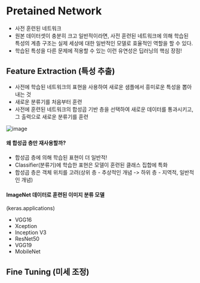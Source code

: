 # Pretained Network

- 사전 훈련된 네트워크
- 원본 데이터셋이 충분히 크고 일반적이라면, 사전 훈련된 네트워크에 의해 학습된 특성의 계층 구조는 실제 세상에 대한 일반적인 모델로 효율적인 역할을 할 수 있다.
- 학습된 특성을 다른 문제에 적용할 수 있는 이런 유연성은 딥러닝의 핵심 장점!

## Feature Extraction (특성 추출)
- 사전에 학습된 네트워크의 표현을 사용하여 새로운 샘플에서 흥미로운 특성을 뽑아내는 것
- 새로운 분류기를 처음부터 훈련
- 사전에 훈련된 네트워크의 합성곱 기반 층을 선택하여 새로운 데이터를 통과시키고, 그 출력으로 새로운 분류기를 훈련

![image](https://i0.wp.com/tensorflow.rstudio.com/blog/images/keras-pretrained-convnet/swapping_fc_classifier.png?w=456&ssl=1)

#### 왜 합성곱 층만 재사용할까?
- 합성곱 층에 의해 학습된 표현이 더 일반적!
- Classifier(분류기)에 학습한 표현은 모델이 훈련된 클래스 집합에 특화
- 합성곱 층은 객체 위치를 고려(상위 층 - 추상적인 개념 -> 하위 층 - 지역적, 일반적인 개념)

#### ImageNet 데이터로 훈련된 이미지 분류 모델
(keras.applications)

- VGG16
- Xception
- Inception V3
- ResNet50
- VGG19
- MobileNet


## Fine Tuning (미세 조정)
